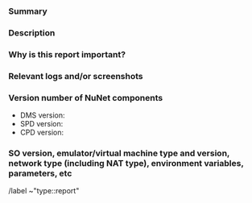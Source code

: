 <!---
Please read this!

Before opening a new report, make sure to search for keywords in the issues
filtered by "report" label:

- https://gitlab.com/groups/nunet/-/issues/?label_name=type::report

and verify the issue you're about to submit isn't a duplicate.
--->

### Summary

<!-- Summarize the report you want to submit concisely. -->

### Description

<!-- Report what you want to let us know. Keep the report as small and simple as possible, complex ones might be edited to make them small and simple. -->

### Why is this report important?

<!-- Describe why you think this report is important. -->

### Relevant logs and/or screenshots

<!-- Paste any relevant logs - please use code blocks (```) to format console output, logs, and code
 as it's tough to read otherwise. -->

### Version number of NuNet components

<!-- Inform NuNet's components version if applicable. -->
- DMS version:
- SPD version:
- CPD version:

### SO version, emulator/virtual machine type and version, network type (including NAT type), environment variables, parameters, etc

<!-- Inform any configuration that is useful for this report. -->

/label ~"type::report"
